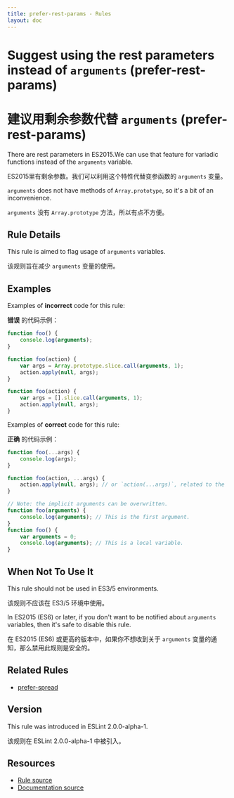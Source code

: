 ```yaml
---
title: prefer-rest-params - Rules
layout: doc
---
```

<!-- Note: No pull requests accepted for this file. See README.md in the root directory for details. -->

# Suggest using the rest parameters instead of `arguments` (prefer-rest-params)

# 建议用剩余参数代替 `arguments` (prefer-rest-params)

There are rest parameters in ES2015.We can use that feature for variadic functions instead of the `arguments` variable.

ES2015里有剩余参数。我们可以利用这个特性代替变参函数的 `arguments` 变量。

`arguments` does not have methods of `Array.prototype`, so it's a bit of an inconvenience.

`arguments` 没有 `Array.prototype` 方法，所以有点不方便。

## Rule Details

This rule is aimed to flag usage of `arguments` variables.

该规则旨在减少 `arguments` 变量的使用。

## Examples

Examples of **incorrect** code for this rule:

**错误** 的代码示例：

```js
function foo() {
    console.log(arguments);
}

function foo(action) {
    var args = Array.prototype.slice.call(arguments, 1);
    action.apply(null, args);
}

function foo(action) {
    var args = [].slice.call(arguments, 1);
    action.apply(null, args);
}
```

Examples of **correct** code for this rule:

**正确** 的代码示例：

```js
function foo(...args) {
    console.log(args);
}

function foo(action, ...args) {
    action.apply(null, args); // or `action(...args)`, related to the `prefer-spread` rule.
}

// Note: the implicit arguments can be overwritten.
function foo(arguments) {
    console.log(arguments); // This is the first argument.
}
function foo() {
    var arguments = 0;
    console.log(arguments); // This is a local variable.
}
```

## When Not To Use It

This rule should not be used in ES3/5 environments.

该规则不应该在 ES3/5 环境中使用。

In ES2015 (ES6) or later, if you don't want to be notified about `arguments` variables, then it's safe to disable this rule.

在 ES2015 (ES6) 或更高的版本中，如果你不想收到关于 `arguments` 变量的通知，那么禁用此规则是安全的。

## Related Rules

* [prefer-spread](prefer-spread)

## Version

This rule was introduced in ESLint 2.0.0-alpha-1.

该规则在 ESLint 2.0.0-alpha-1 中被引入。

## Resources

* [Rule source](https://github.com/eslint/eslint/tree/master/lib/rules/prefer-rest-params.js)
* [Documentation source](https://github.com/eslint/eslint/tree/master/docs/rules/prefer-rest-params.md)
